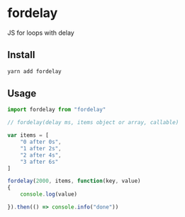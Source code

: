 # fordelay
JS for loops with delay

## Install
```bash
yarn add fordelay
```

## Usage
```js
import fordelay from "fordelay"

// fordelay(delay ms, items object or array, callable)

var items = [
	"0 after 0s", 
	"1 after 2s",
	"2 after 4s",
	"3 after 6s"
]

fordelay(2000, items, function(key, value)
{
	console.log(value)

}).then(() => console.info("done"))

```

